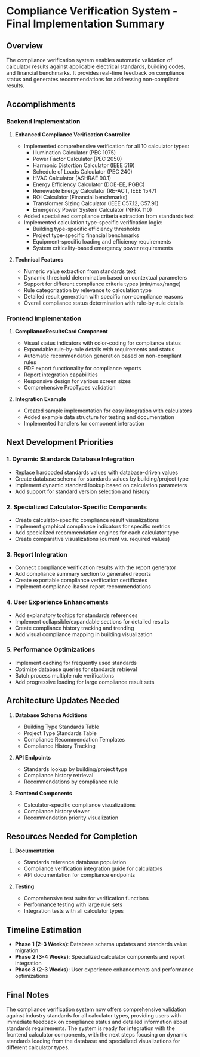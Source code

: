 # Compliance Verification System - Final Implementation Summary

## Overview
The compliance verification system enables automatic validation of calculator results against applicable electrical standards, building codes, and financial benchmarks. It provides real-time feedback on compliance status and generates recommendations for addressing non-compliant results.

## Accomplishments

### Backend Implementation
1. **Enhanced Compliance Verification Controller**
   - Implemented comprehensive verification for all 10 calculator types:
     - Illumination Calculator (PEC 1075)
     - Power Factor Calculator (PEC 2050)
     - Harmonic Distortion Calculator (IEEE 519)
     - Schedule of Loads Calculator (PEC 240)
     - HVAC Calculator (ASHRAE 90.1)
     - Energy Efficiency Calculator (DOE-EE, PGBC)
     - Renewable Energy Calculator (RE-ACT, IEEE 1547)
     - ROI Calculator (Financial benchmarks)
     - Transformer Sizing Calculator (IEEE C57.12, C57.91)
     - Emergency Power System Calculator (NFPA 110)
   - Added specialized compliance criteria extraction from standards text
   - Implemented calculation type-specific verification logic:
     - Building type-specific efficiency thresholds
     - Project type-specific financial benchmarks
     - Equipment-specific loading and efficiency requirements
     - System criticality-based emergency power requirements

2. **Technical Features**
   - Numeric value extraction from standards text
   - Dynamic threshold determination based on contextual parameters
   - Support for different compliance criteria types (min/max/range)
   - Rule categorization by relevance to calculation type
   - Detailed result generation with specific non-compliance reasons
   - Overall compliance status determination with rule-by-rule details

### Frontend Implementation
1. **ComplianceResultsCard Component**
   - Visual status indicators with color-coding for compliance status
   - Expandable rule-by-rule details with requirements and status
   - Automatic recommendation generation based on non-compliant rules
   - PDF export functionality for compliance reports
   - Report integration capabilities
   - Responsive design for various screen sizes
   - Comprehensive PropTypes validation

2. **Integration Example**
   - Created sample implementation for easy integration with calculators
   - Added example data structure for testing and documentation
   - Implemented handlers for component interaction

## Next Development Priorities

### 1. Dynamic Standards Database Integration
- Replace hardcoded standards values with database-driven values
- Create database schema for standards values by building/project type
- Implement dynamic standard lookup based on calculation parameters
- Add support for standard version selection and history

### 2. Specialized Calculator-Specific Components
- Create calculator-specific compliance result visualizations
- Implement graphical compliance indicators for specific metrics
- Add specialized recommendation engines for each calculator type
- Create comparative visualizations (current vs. required values)

### 3. Report Integration
- Connect compliance verification results with the report generator
- Add compliance summary section to generated reports
- Create exportable compliance verification certificates
- Implement compliance-based report recommendations

### 4. User Experience Enhancements
- Add explanatory tooltips for standards references
- Implement collapsible/expandable sections for detailed results
- Create compliance history tracking and trending
- Add visual compliance mapping in building visualization

### 5. Performance Optimizations
- Implement caching for frequently used standards
- Optimize database queries for standards retrieval
- Batch process multiple rule verifications
- Add progressive loading for large compliance result sets

## Architecture Updates Needed
1. **Database Schema Additions**
   - Building Type Standards Table
   - Project Type Standards Table
   - Compliance Recommendation Templates
   - Compliance History Tracking

2. **API Endpoints**
   - Standards lookup by building/project type
   - Compliance history retrieval
   - Recommendations by compliance rule

3. **Frontend Components**
   - Calculator-specific compliance visualizations
   - Compliance history viewer
   - Recommendation priority visualization

## Resources Needed for Completion
1. **Documentation**
   - Standards reference database population
   - Compliance verification integration guide for calculators
   - API documentation for compliance endpoints

2. **Testing**
   - Comprehensive test suite for verification functions
   - Performance testing with large rule sets
   - Integration tests with all calculator types

## Timeline Estimation
- **Phase 1 (2-3 Weeks)**: Database schema updates and standards value migration
- **Phase 2 (3-4 Weeks)**: Specialized calculator components and report integration
- **Phase 3 (2-3 Weeks)**: User experience enhancements and performance optimizations

## Final Notes
The compliance verification system now offers comprehensive validation against industry standards for all calculator types, providing users with immediate feedback on compliance status and detailed information about standards requirements. The system is ready for integration with the frontend calculator components, with the next steps focusing on dynamic standards loading from the database and specialized visualizations for different calculator types. 